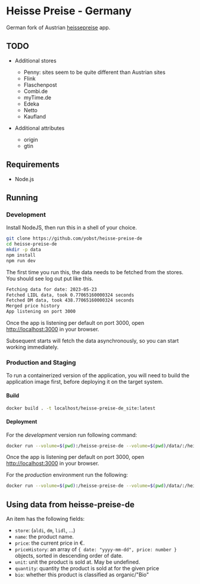 # Heisse Preise - Germany

German fork of Austrian [heissepreise](https://github.com/badlogic/heissepreise) app.

## TODO

-   Additional stores

    -   Penny: sites seem to be quite different than Austrian sites
    -   Flink
    -   Flaschenpost
    -   Combi.de
    -   myTime.de
    -   Edeka
    -   Netto
    -   Kaufland

-   Additional attributes
    -   origin
    -   gtin

## Requirements

-   Node.js

## Running

### Development

Install NodeJS, then run this in a shell of your choice.

```bash
git clone https://github.com/yobst/heisse-preise-de
cd heisse-preise-de
mkdir -p data
npm install
npm run dev
```

The first time you run this, the data needs to be fetched from the stores. You should see log out put like this.

```bash
Fetching data for date: 2023-05-23
Fetched LIDL data, took 0.77065160000324 seconds
Fetched DM data, took 438.77065160000324 seconds
Merged price history
App listening on port 3000
```

Once the app is listening per default on port 3000, open <http://localhost:3000> in your browser.

Subsequent starts will fetch the data asynchronously, so you can start working immediately.

### Production and Staging

To run a containerized version of the application, you will need to build the application image first, before deploying it on the target system.

#### Build

```bash
docker build . -t localhost/heisse-preise-de_site:latest
```

#### Deployment

For the _development_ version run following command:

```bash
docker run --volume=$(pwd):/heisse-preise-de --volume=$(pwd)/data/:/heisse-preise-de/data localhost/heisse-preise-de_site:latest run dev
```

Once the app is listening per default on port 3000, open <http://localhost:3000> in your browser.

For the _production_ environment run the following:

```bash
docker run --volume=$(pwd):/heisse-preise-de --volume=$(pwd)/data/:/heisse-preise-de/data localhost/heisse-preise-de_site:latest run start
```

## Using data from heisse-preise-de

An item has the following fields:

-   `store`: (`aldi`, `dm`, `lidl`, ...)
-   `name`: the product name.
-   `price`: the current price in €.
-   `priceHistory`: an array of `{ date: "yyyy-mm-dd", price: number }` objects, sorted in descending order of date.
-   `unit`: unit the product is sold at. May be undefined.
-   `quantity`: quantity the product is sold at for the given price
-   `bio`: whether this product is classified as organic/"Bio"
